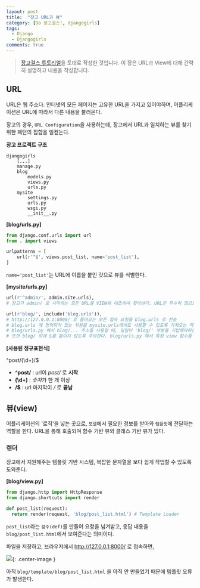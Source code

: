 ```yaml
---
layout: post
title:  "장고 URL과 뷰"
category: [Do 장고걸스!, djangogirls]
tags:
  - Django
  - Djangogirls
comments: true
---
```


> [장고걸스 튜토리얼](https://tutorial.djangogirls.org/ko/)을 토대로 작성한 것입니다. 이 장은 URL과 View에 대해 간략히 설명하고 내용을 작성합니다.

## URL
URL은 웹 주소다. 인터넷의 모든 페이지는 고유한 URL을 가지고 있어야하며, 어플리케이션은 URL에 따라서 다른 내용을 불러온다.

장고의 경우, `URL Configuration`을 사용하는데, 장고에서 URL과 일치하는 뷰를 찾기 위한 패턴의 집합을 일컫는다.

**장고 프로젝트 구조**

```
djangogirls
    [...]
    manage.py
    blog
        models.py
        views.py
        urls.py
    mysite
        settings.py
        urls.py
        wsgi.py
        __init__.py
```

**[blog/urls.py]**

```python
from django.conf.urls import url
from . import views

urlpatterns = [
    url(r'^$', views.post_list, name='post_list'),
]
```

`name='post_list'`는 URL에 이름을 붙인 것으로 뷰를 식별한다.

**[mysite/urls.py]**

```python
url(r'^admin/', admin.site.urls),
# 장고가 admin/ 로 시작하는 모든 URL을 VIEW와 대조하여 찾아낸다. URL은 무수히 많으므로 정규표현식을 사용한다.

url(r'blog/', include('blog.urls')),
# http://127.0.0.1:8000/ 로 들어오는 모든 접속 요청을 blog.urls 로 전송
# blog.urls 에 정의되어 있는 부분을 mysite.urls에서도 사용할 수 있도록 가져오는 역할 : include
# blog/urls.py 에서 blog/... 주소를 사용할 때, 일일이 'blog/' 부분을 기입해야하는데, mysite/urls.py 에서 선언하면 그러한 수고를 덜 수 있다.
# 또한 blog/ 뒤에 $를 붙이지 않도록 주의한다. blog/urls.py 에서 특정 view 함수를 연결할 때에만 붙여준다.
```

**[사용된 정규표현식]**

<p class="quote">
  ^post/(\d+)/$
</p>

- **^post/** : url이 *post/* 로 **시작**
- **(\\d+)** : *숫자*가 한 개 이상
- **/$** : url 마지막이 */* 로 **끝남**

## 뷰(view)
어플리케이션의 '로직'을 넣는 곳으로, `모델`에서 필요한 정보를 받아와 `템플릿`에 전달하는 역할을 한다. URL을 통해 호출되며 함수 기반 뷰와 클래스 기반 뷰가 있다.

### 렌더
장고에서 지원해주는 템플릿 기반 시스템, 복잡한 문자열을 보다 쉽게 작업할 수 있도록 도와준다.

**[blog/view.py]**

```python
from django.http import HttpResponse
from django.shortcuts import render

def post_list(request):
  return render(request, 'blog/post_list.html') # Template Loader
```

`post_list`라는 `함수(def)`를 만들어 요청을 넘겨받고, 응답 내용을 `blog/post_list.html`에서 보여준다는 의미이다.

파일을 저장하고, 브라우저에서 http://127.0.0.1:8000/ 로 접속하면,

![]({{site.url}}/assets/template_error.png){: .center-image }

아직 `blog/template/blog/post_list.html` 을 아직 안 만들었기 때문에 템플릿 오류가 발생한다.
